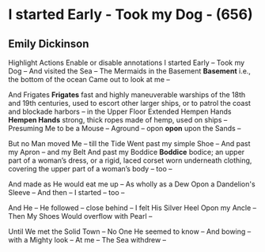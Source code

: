 # I started Early - Took my Dog - (656)
## Emily Dickinson
Highlight Actions Enable or disable annotations
I started Early – Took my Dog –
And visited the Sea –
The Mermaids in the Basement **Basement** i.e., the bottom of the ocean
Came out to look at me –

And  Frigates **Frigates** fast and highly maneuverable warships of the 18th
and 19th centuries, used to escort other larger ships, or to patrol the coast
and blockade harbors – in the Upper Floor
Extended  Hempen Hands **Hempen Hands** strong, thick ropes made of hemp, used
on ships –
Presuming Me to be a Mouse –
Aground –  opon **opon** upon the Sands –

But no Man moved Me – till the Tide
Went past my simple Shoe –
And past my Apron – and my Belt
And past my  Boddice **Boddice** bodice; an upper part of a woman’s dress, or
a rigid, laced corset worn underneath clothing, covering the upper part of a
woman’s body – too –

And made as He would eat me up –
As wholly as a Dew
Opon a Dandelion's Sleeve –
And then – I started – too –

And He – He followed – close behind –
I felt His Silver Heel
Opon my Ancle – Then My Shoes
Would overflow with Pearl –

Until We met the Solid Town –
No One He seemed to know –
And bowing – with a Mighty look –
At me – The Sea withdrew –